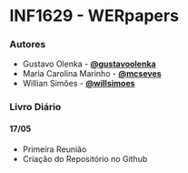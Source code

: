 # INF1629 - WERpapers

### Autores
* Gustavo Olenka - **[@gustavoolenka](https://github.com/gustavoolenka)**
* Maria Carolina Marinho - **[@mcseves](https://github.com/mcseves)**
* Willian Simões - **[@willsimoes](https://github.com/willsimoes)**

### Livro Diário

#### 17/05
* Primeira Reunião
* Criação do Repositório no Github
